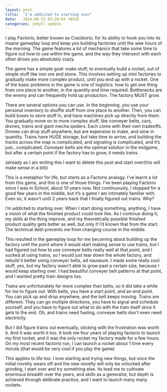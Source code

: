 ```yaml
---
layout: post
title:  "I'm addicted to starting over"
date:   2024-09-15 03:26:03 +0530
categories: jekyll update
---
```

I play Factorio, better known as Cracktorio, for its ability to hook you into its insane gameplay loop and keep you building factories until the wee hours of the morning. The game features a lot of mechanics that take some time to figure out how to use within the game, and the way they intersect with each other drives you absolutely crazy. 

The game has a simple goal: make stuff, to eventually build a rocket, out of simple stuff like iron ore and stone. This involves setting up mini factories to gradually make more complex product, until you end up with a rocket. One of the basic problems in the game is one of logistics: how to get one thing from one place to another, in the quantity and time required. Bottlenecks are the enemy and can frequently hold up production. The factory MUST grow. 

There are several options you can use. In the beginning, you use your personal inventory to shuffle stuff from one place to another. Then, you can build boxes to store stuff in, and have machines pick up directly from them. You gradually move on to more complex stuff, like conveyer belts, cars, drones, trains and giant mecha spiders. Each come with their own tradeoffs. Drones can drop stuff anywhere, but are expensive to make, and slow in quantity. Trains have HUGE storage, but take time to arrive, and building the tracks across the map is complicated, and signaling is complicated, and it’s just…complicated. Conveyer belts are the optimal solution in the midgame, but after a certain point if the factory has to grow, it needs trains. 

(already as I am writing this I want to delete this post and start over(this will make sense in a bit))

This is a metaphor for life, but starts as a Factorio analogy. I’ve learnt a lot from this game, and this is one of those things. I’ve been playing Factorio since I was in School, about 10 years now. Not continuously, I stopped for a good few years in the middle, but it’s a game I am intimately familiar with. Even so, it wasn’t until 2 years back that I finally figured out trains. Why?

I’m addicted to starting over. When I start doing something, anything, I have a vision of what the finished product could look like. As I continue doing it, my skills at the thing improve, and my theoretically possible finished product quality gets better as well, but only if I’d known that from the start. The technical debt prevents me from changing course in the middle. 

This resulted in the gameplay loop for me becoming about building up the factory until the point where it would start making sense to use trains, but I had figured out how to use conveyer belts really well at that point, and I sucked at using trains, so I would just tear down the whole factory, and rebuild it better using conveyer belts, ad nauseum. I made some really cool stuff, yes, but my factory wasn’t able to grow past a certain size, because I would keep starting over. I had beautiful conveyer belt patterns at that point, and I wanted pretty train designs too. 

Trains are unfortunately far more complex than belts, so it did take a while for me to figure out. With belts, you have a start point, and an end point. You can pick up and drop anywhere, and the belt keeps moving. Trains are different. They can go multiple directions, you have to signal and schedule yourself, and you have to figure out what to do with the train itself once it gets to the end. Oh, and trains need fueling, conveyer belts don't even need electricity. 

But I did figure trains out eventually, sticking with the frustration was worth it. And it was worth it too. It took me four years of playing factorio to launch my first rocket, and it was the only rocket my factory made for a few hours. On my most recent factorio run, I can launch a rocket about 1 time every minute.(that would be very cool if you play the game)

This applies to life too. I love starting and trying new things, but once the initial novelty wears off and the new novelty will only be unlocked after grinding, I start over and try something else. Its lead me to cultivate enormous breadth over the years, and skills as a generalist, but depth is achieved through delibrate practice, and I want to launch many many rockets. 